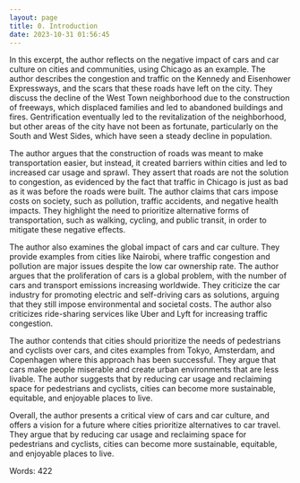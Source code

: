 ```yaml
---
layout: page
title: 0. Introduction
date: 2023-10-31 01:56:45
---
```

In this excerpt, the author reflects on the negative impact of cars and car culture on cities and communities, using Chicago as an example. The author describes the congestion and traffic on the Kennedy and Eisenhower Expressways, and the scars that these roads have left on the city. They discuss the decline of the West Town neighborhood due to the construction of freeways, which displaced families and led to abandoned buildings and fires. Gentrification eventually led to the revitalization of the neighborhood, but other areas of the city have not been as fortunate, particularly on the South and West Sides, which have seen a steady decline in population.

The author argues that the construction of roads was meant to make transportation easier, but instead, it created barriers within cities and led to increased car usage and sprawl. They assert that roads are not the solution to congestion, as evidenced by the fact that traffic in Chicago is just as bad as it was before the roads were built. The author claims that cars impose costs on society, such as pollution, traffic accidents, and negative health impacts. They highlight the need to prioritize alternative forms of transportation, such as walking, cycling, and public transit, in order to mitigate these negative effects.

The author also examines the global impact of cars and car culture. They provide examples from cities like Nairobi, where traffic congestion and pollution are major issues despite the low car ownership rate. The author argues that the proliferation of cars is a global problem, with the number of cars and transport emissions increasing worldwide. They criticize the car industry for promoting electric and self-driving cars as solutions, arguing that they still impose environmental and societal costs. The author also criticizes ride-sharing services like Uber and Lyft for increasing traffic congestion.

The author contends that cities should prioritize the needs of pedestrians and cyclists over cars, and cites examples from Tokyo, Amsterdam, and Copenhagen where this approach has been successful. They argue that cars make people miserable and create urban environments that are less livable. The author suggests that by reducing car usage and reclaiming space for pedestrians and cyclists, cities can become more sustainable, equitable, and enjoyable places to live.

Overall, the author presents a critical view of cars and car culture, and offers a vision for a future where cities prioritize alternatives to car travel. They argue that by reducing car usage and reclaiming space for pedestrians and cyclists, cities can become more sustainable, equitable, and enjoyable places to live.

Words: 422